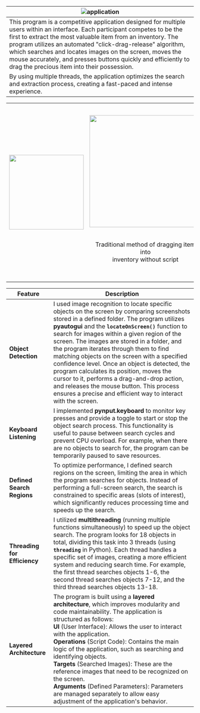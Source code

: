 | ![application](https://github.com/user-attachments/assets/6cbb6405-b523-428d-b97b-83bc1a3dfe52) | 
|----------------------------------------------------------------------------------------------------|
| This program is a competitive application designed for multiple users within an interface. Each participant competes to be the first to extract the most valuable item from an inventory. The program utilizes an automated "click-drag-release" algorithm, which searches and locates images on the screen, moves the mouse accurately, and presses buttons quickly and efficiently to drag the precious item into their possession. |
| By using multiple threads, the application optimizes the search and extraction process, creating a fast-paced and intense experience. |

<table align="center">
  <tr>
    <td><img src="https://github.com/user-attachments/assets/4fb1879c-9d9c-4ead-be69-b6d4dd3f6efb" width="200" /></td>
    <td><img src="https://github.com/user-attachments/assets/8723862b-4fc8-4c2d-b379-44d9aec2599a" width="300" /> <br></br>
    <p style="text-align:center;">Traditional method of dragging item into<br>inventory without script</p></td>
    <td><img src="https://github.com/user-attachments/assets/42749290-ef48-49a8-9036-922dd15abefc" width="400" /><br>
    <p style="text-align:center;">Method of dragging items into inventory using a script</p></td>
  </tr>
</table>


| **Feature**               | **Description**                                                                                                                                                                                                                                                                                                                                                         |
|---------------------------|-------------------------------------------------------------------------------------------------------------------------------------------------------------------------------------------------------------------------------------------------------------------------------------------------------------------------------------------------------------------------|
| **Object Detection**       | I used image recognition to locate specific objects on the screen by comparing screenshots stored in a defined folder. The program utilizes **pyautogui** and the **`locateOnScreen()`** function to search for images within a given region of the screen. The images are stored in a folder, and the program iterates through them to find matching objects on the screen with a specified confidence level. Once an object is detected, the program calculates its position, moves the cursor to it, performs a drag-and-drop action, and releases the mouse button. This process ensures a precise and efficient way to interact with the screen. |
| **Keyboard Listening**     | I implemented **pynput.keyboard** to monitor key presses and provide a toggle to start or stop the object search process. This functionality is useful to pause between search cycles and prevent CPU overload. For example, when there are no objects to search for, the program can be temporarily paused to save resources.                                          |
| **Defined Search Regions** | To optimize performance, I defined search regions on the screen, limiting the area in which the program searches for objects. Instead of performing a full-screen search, the search is constrained to specific areas (slots of interest), which significantly reduces processing time and speeds up the search.                                                       |
| **Threading for Efficiency** | I utilized **multithreading** (running multiple functions simultaneously) to speed up the object search. The program looks for 18 objects in total, dividing this task into 3 threads (using **`threading`** in Python). Each thread handles a specific set of images, creating a more efficient system and reducing search time. For example, the first thread searches objects 1-6, the second thread searches objects 7-12, and the third thread searches objects 13-18. |
| **Layered Architecture**   | The program is built using a **layered architecture**, which improves modularity and code maintainability. The application is structured as follows: <br> **UI** (User Interface): Allows the user to interact with the application. <br> **Operations** (Script Code): Contains the main logic of the application, such as searching and identifying objects. <br> **Targets** (Searched Images): These are the reference images that need to be recognized on the screen. <br> **Arguments** (Defined Parameters): Parameters are managed separately to allow easy adjustment of the application's behavior.  |
